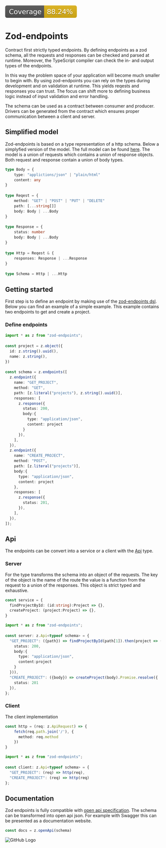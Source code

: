 <a href="./src/__tests__" rel="nofollow"><img src="./coverage.svg" alt="coverage"></a>


# Zod-endpoints
Contract first strictly typed endpoints. By defining endpoints as a zod schema, all the requests and responses can be checked and parsed at runtime. Moreover, the TypeScript compiler can check the in- and output types of the endpoints.

In this way the problem space of your application will become much smaller to begin with. By using zod-endpoints you can rely on the types during development and on validation at runtime. This yields reqests and responses you can trust. The focus can shift more to defining business logic instead of input validation and error handling. 

The schema can be used as a contract between consumer and producer. Drivers can be generated from the contract which ensures proper communication between a client and server. 


## Simplified model

Zod-endpoints is based on a type representation of a http schema.  Below a simplyfied version of the model. The full model can be found [here](src/model.ts). The model is a union of requests which contains a union of response objects. Both request and response contain a union of body types.

````ts
type Body = {
    type: "applictions/json" | "plain/html"
    content: any
}

type Reqest = {
    method: "GET" | "POST" | "PUT" | "DELETE"
    path: [...string[]]
    body: Body | ...Body
}

type Response = {
    status: number
    body: Body | ...Body
}

type Http = Reqest & {
    responses: Response | ...Response
}

type Schema = Http | ...Http
````

## Getting started
First step is to define an endpoint by making use of the [zod-endpoints dsl](src/dsl.ts). Below you can find an example of a simple example. This example contains two endpoints to get and create a project.

### Define endpoints
````ts
import * as z from "zod-endpoints";

const project = z.object({
  id: z.string().uuid(),
  name: z.string(),
})

const schema = z.endpoints([
  z.endpoint({
    name: "GET_PROJECT",
    method: "GET",
    path: [z.literal("projects"), z.string().uuid()],
    responses: [
      z.response({
        status: 200,
        body:{
          type: "application/json",
          content: project
        }       
      }),
    ],
  }),
  z.endpoint({
    name: "CREATE_PROJECT",
    method: "POST",
    path: [z.literal("projects")],
    body:{
      type: "application/json",
      content: project
    },
    responses: [
      z.response({
        status: 201,  
      }),
    ],
  }),
]);
````

## Api
The endpoints can be convert into a service or a client with the [Api](src/api.ts) type. 

### Server
For the  type transforms the schema into an object of the requests. The key of the object is the name of the route the value is a function from the request to a union of the responses. This object is strict typed and exhaustive.

```ts
const service = {
  findProjectById: (id:string):Project => {},
  createProject: (project:Project) => {},
}
````

```ts
import * as z from "zod-endpoints";

const server: z.Api<typeof schema> = {
  "GET_PROJECT": ({path}) => findProjectById(path[1]).then(project => ({ 
    status: 200, 
    body:{
      type: "application/json", 
      content:project
    }
  })),
  "CREATE_PROJECT": ({body}) => createProject(body).Promise.resolve({ 
    status: 201 
  }),
};
```

### Client
The client implementation

```ts
const http = (req: z.ApiRequest) => {
    fetch(req.path.join('/'), {
      method: req.method
    })
}
````

```ts
import * as z from "zod-endpoints";

const client: z.Api<typeof schema> = {
  "GET_PROJECT": (req) => http(req),
  "CREATE_PROJECT": (req) => http(req)
};
```

## Documentation
Zod endpoints is fully compatible with [open api specification](https://www.openapis.org/). The schema can be transformed into open api json. For example with Swagger this can be presented as a documentation website.

```ts
const docs = z.openApi(schema)
````
![GitHub Logo](images/pets_swagger.png)

